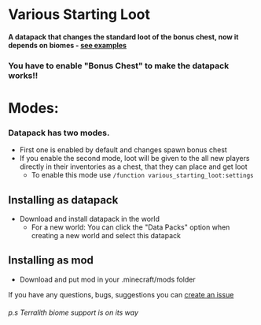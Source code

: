 # Various Starting Loot
#### A datapack that changes the standard loot of the bonus chest, now it depends on biomes - [see examples](https://modrinth.com/datapack/various-starting-loot/gallery)

### You have to enable "Bonus Chest" to make the datapack works!!

# Modes:
### Datapack has two modes. 
- First one is enabled by default and changes spawn bonus chest
- If you enable the second mode, loot will be given to the all new players directly in their inventories as a chest, that they can place and get loot
  - To enable this mode use `/function various_starting_loot:settings`

## Installing as datapack
- Download and install datapack in the world
  - For a new world: You can click the "Data Packs" option when creating a new world and select this datapack


## Installing as mod
- Download and put mod in your .minecraft/mods folder

If you have any questions, bugs, suggestions you can [create an issue](https://github.com/Komaru-cats/Various-Starting-Loot/issues)

###### p.s Terralith biome support is on its way
